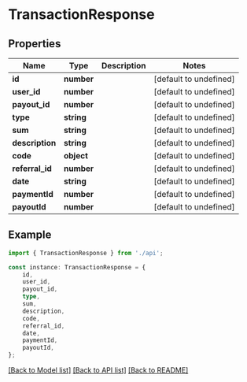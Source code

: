 # TransactionResponse


## Properties

Name | Type | Description | Notes
------------ | ------------- | ------------- | -------------
**id** | **number** |  | [default to undefined]
**user_id** | **number** |  | [default to undefined]
**payout_id** | **number** |  | [default to undefined]
**type** | **string** |  | [default to undefined]
**sum** | **string** |  | [default to undefined]
**description** | **string** |  | [default to undefined]
**code** | **object** |  | [default to undefined]
**referral_id** | **number** |  | [default to undefined]
**date** | **string** |  | [default to undefined]
**paymentId** | **number** |  | [default to undefined]
**payoutId** | **number** |  | [default to undefined]

## Example

```typescript
import { TransactionResponse } from './api';

const instance: TransactionResponse = {
    id,
    user_id,
    payout_id,
    type,
    sum,
    description,
    code,
    referral_id,
    date,
    paymentId,
    payoutId,
};
```

[[Back to Model list]](../README.md#documentation-for-models) [[Back to API list]](../README.md#documentation-for-api-endpoints) [[Back to README]](../README.md)
